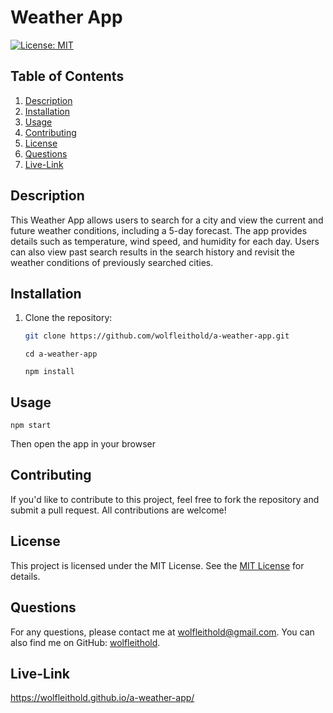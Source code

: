 # Weather App

[![License: MIT](https://img.shields.io/badge/License-MIT-yellow.svg)](https://opensource.org/licenses/MIT)

## Table of Contents

1. [Description](#description)
2. [Installation](#installation)
3. [Usage](#usage)
4. [Contributing](#contributing)
5. [License](#license)
6. [Questions](#questions)
7. [Live-Link](#live-link)

## Description

This Weather App allows users to search for a city and view the current and future weather conditions, including a 5-day forecast. The app provides details such as temperature, wind speed, and humidity for each day. Users can also view past search results in the search history and revisit the weather conditions of previously searched cities.

## Installation

1. Clone the repository:
   ```bash
   git clone https://github.com/wolfleithold/a-weather-app.git
   ```
   ```
   cd a-weather-app
   ```
   ```
   npm install
   ```

## Usage

```
npm start
```

Then open the app in your browser

## Contributing

If you'd like to contribute to this project, feel free to fork the repository and submit a pull request. All contributions are welcome!

## License

This project is licensed under the MIT License. See the [MIT License](https://opensource.org/licenses/MIT) for details.

## Questions

For any questions, please contact me at [wolfleithold@gmail.com](mailto:wolfleithold@gmail.com).
You can also find me on GitHub: [wolfleithold](https://github.com/wolfleithold).

## Live-Link

https://wolfleithold.github.io/a-weather-app/
